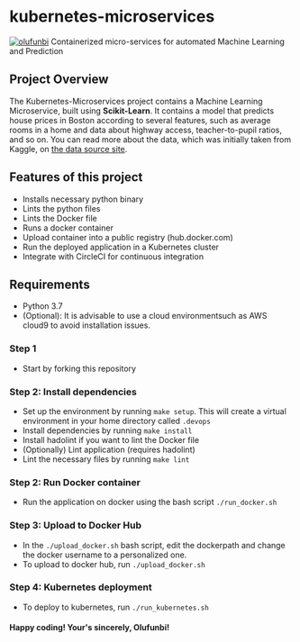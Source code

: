 # kubernetes-microservices
[![olufunbi](https://circleci.com/gh/olufunbi/kubernetes-microservices.svg?style=svg)](https://app.circleci.com/pipelines/github/olufunbi/kubernetes-microservices)
Containerized micro-services for automated Machine Learning and Prediction

## Project Overview
The Kubernetes-Microservices project contains a Machine Learning Microservice, built using **Scikit-Learn**. It contains a model that predicts house prices in Boston according to several features, such as average rooms in a home and data about highway access, teacher-to-pupil ratios, and so on. You can read more about the data, which was initially taken from Kaggle, on [the data source site](https://www.kaggle.com/c/boston-housing). 

## Features of this project
- Installs necessary python binary
- Lints the python files
- Lints the Docker file
- Runs a docker container
- Upload container into a public registry (hub.docker.com)
- Run the deployed application in a Kubernetes cluster
- Integrate with CircleCI for continuous integration

## Requirements
 - Python 3.7
 - (Optional): It is advisable to use a cloud environmentsuch as AWS cloud9 to avoid installation issues.

### Step 1
- Start by forking this repository

### Step 2: Install dependencies
- Set up the environment by running `make setup`. This will create a virtual environment in your home directory called `.devops`
- Install dependencies by running `make install`
- Install hadolint if you want to lint the Docker file
- (Optionally) Lint application (requires hadolint)
- Lint the necessary files by running `make lint`

### Step 2: Run Docker container
- Run the application on docker using the bash script `./run_docker.sh`

### Step 3: Upload to Docker Hub
- In the `./upload_docker.sh` bash script, edit the dockerpath and change the docker username to a personalized one.
- To upload to docker hub, run `./upload_docker.sh`

### Step 4: Kubernetes deployment
- To deploy to kubernetes, run `./run_kubernetes.sh`

#### Happy coding! Your's sincerely, Olufunbi!